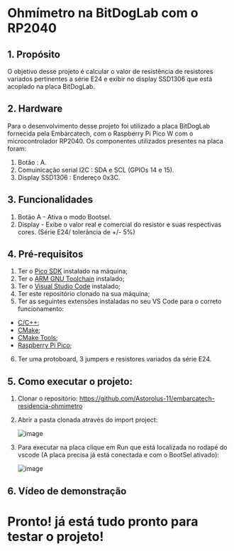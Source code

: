 # Ohmímetro na BitDogLab com o RP2040


## 1. Propósito


O objetivo desse projeto é calcular o valor de resistência de resistores variados pertinentes a série E24 e exibir no display SSD1306 que está acoplado na placa BitDogLab.


## 2. Hardware


Para o desenvolvimento desse projeto foi utilizado a placa BitDogLab fornecida pela Embarcatech, com o Raspberry Pi Pico W com o microcontrolador RP2040.
Os componentes utilizados presentes na placa foram:


1. Botão : A.
2. Comuinicação serial I2C : SDA e SCL (GPIOs 14 e 15).
3. Display SSD1306 : Endereço 0x3C.





## 3. Funcionalidades


1. Botão A - Ativa o modo Bootsel.
2. Display - Exibe o valor real e comercial do resistor e suas respectivas cores. (Série E24/ tolerância de +/- 5%)



   
   
## 4. Pré-requisitos


1. Ter o [Pico SDK](https://github.com/raspberrypi/pico-sdk) instalado na máquina;
2. Ter o [ARM GNU Toolchain](https://developer.arm.com/Tools%20and%20Software/GNU%20Toolchain) instalado;
3. Ter o [Visual Studio Code](https://code.visualstudio.com/download) instalado;
4. Ter este repositório clonado na sua máquina;
5. Ter as seguintes extensões instaladas no seu VS Code para o correto funcionamento:
- [C/C++](https://marketplace.visualstudio.com/items?itemName=ms-vscode.cpptools);
- [CMake](https://marketplace.visualstudio.com/items?itemName=twxs.cmake);
- [CMake Tools](https://marketplace.visualstudio.com/items?itemName=ms-vscode.cmake-tools);
- [Raspberry Pi Pico](https://marketplace.visualstudio.com/items?itemName=raspberry-pi.raspberry-pi-pico);
6. Ter uma protoboard, 3 jumpers e resistores variados da série E24.
  

##  5. Como executar o projeto:


1. Clonar o repositório: https://github.com/Astorolus-11/embarcatech-residencia-ohmimetro
2. Abrir a pasta clonada através do import project:

   ![image](https://github.com/user-attachments/assets/9ea528e1-0253-4cf8-b6c6-8532be0fc1b4)
   

3. Para executar na placa clique em Run que está localizada no rodapé do vscode (A placa precisa já está conectada e com o BootSel ativado):

   ![image](https://github.com/user-attachments/assets/36b14dce-1309-4f0c-a7f3-3cd7edb2b336)


## 6. Vídeo de demonstração




   
  
  # Pronto! já está tudo pronto para testar o projeto!
